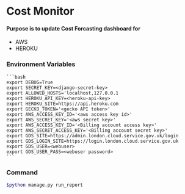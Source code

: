 # Cost Monitor 

#### Purpose is to update Cost Forcasting dashboard for
- AWS
- HEROKU

### Environment Variables

    ```bash
    export DEBUG=True
    export SECRET_KEY=<django-secret-key>
    export ALLOWED_HOSTS='localhost,127.0.0.1
    export HEROKU_API_KEY=<heroku-api-key>
    export HEROKU_SITE=https://api.heroku.com
    export GECKO_TOKEN='<gecko API token>'
    export AWS_ACCESS_KEY_ID='<aws access key id>'
    export AWS_SECRET_KEY='<aws secret key>'
    export AWS_ACCESS_KEY_ID='<Billing account access key>'
    export AWS_SECRET_ACCESS_KEY='<Billing account secret key>'
    export GDS_SITE=https://admin.london.cloud.service.gov.uk/login
    export GDS_LOGIN_SITE=https://login.london.cloud.service.gov.uk
    export GDS_USER=<webuser>
    export GDS_USER_PASS=<webuser password>
    ```

### Command
```bash
$python manage.py run_report
```